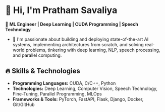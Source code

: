 # 👋 Hi, I'm Pratham Savaliya

🚀 **ML Engineer | Deep Learning | CUDA Programming | Speech Technology**

- 🔭 I'm passionate about building and deploying state-of-the-art AI systems, implementing architectures from scratch, and solving real-world problems, tinkering with deep learning, NLP, speech processing, and parallel computing.

## 🔥 Skills & Technologies

- **Programming Languages:** CUDA, C/C++, Python  
- **Technologies:** Deep Learning, Computer Vision, Speech Technology, Fine-Tuning, Parallel Programming, MLOps  
- **Frameworks & Tools:** PyTorch, FastAPI, Flask, Django, Docker, Git/GitHub  

<!--
**01PrathamS/01PrathamS** is a ✨ _special_ ✨ repository because its `README.md` (this file) appears on your GitHub profile.

Here are some ideas to get you started:

- 🔭 I’m currently working on ...
- 🌱 I’m currently learning ...
- 👯 I’m looking to collaborate on ...
- 🤔 I’m looking for help with ...
- 💬 Ask me about ...
- 📫 How to reach me: ...
- 😄 Pronouns: ...
- ⚡ Fun fact: ...
-->
